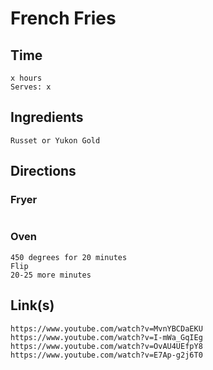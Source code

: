# French Fries

## Time 
```
x hours
Serves: x
```

## Ingredients
```
Russet or Yukon Gold

```


## Directions

### Fryer
```

```

### Oven
```
450 degrees for 20 minutes
Flip
20-25 more minutes
```


## Link(s)
```
https://www.youtube.com/watch?v=MvnYBCDaEKU
https://www.youtube.com/watch?v=I-mWa_GqIEg
https://www.youtube.com/watch?v=OvAU4UEfpY8
https://www.youtube.com/watch?v=E7Ap-g2j6T0

```
